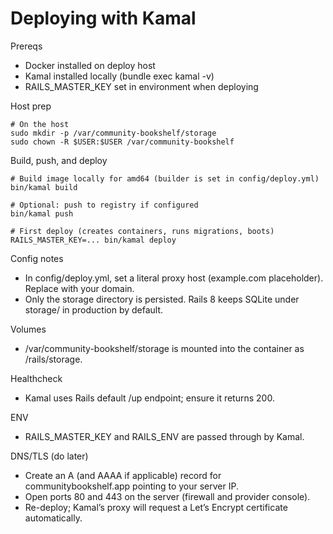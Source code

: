 # Deploying with Kamal

Prereqs
- Docker installed on deploy host
- Kamal installed locally (bundle exec kamal -v)
- RAILS_MASTER_KEY set in environment when deploying

Host prep
```
# On the host
sudo mkdir -p /var/community-bookshelf/storage
sudo chown -R $USER:$USER /var/community-bookshelf
```

Build, push, and deploy
```
# Build image locally for amd64 (builder is set in config/deploy.yml)
bin/kamal build

# Optional: push to registry if configured
bin/kamal push

# First deploy (creates containers, runs migrations, boots)
RAILS_MASTER_KEY=... bin/kamal deploy
```

Config notes
- In config/deploy.yml, set a literal proxy host (example.com placeholder). Replace with your domain.
- Only the storage directory is persisted. Rails 8 keeps SQLite under storage/ in production by default.

Volumes
- /var/community-bookshelf/storage is mounted into the container as /rails/storage.

Healthcheck
- Kamal uses Rails default /up endpoint; ensure it returns 200.

ENV
- RAILS_MASTER_KEY and RAILS_ENV are passed through by Kamal.

DNS/TLS (do later)
- Create an A (and AAAA if applicable) record for communitybookshelf.app pointing to your server IP.
- Open ports 80 and 443 on the server (firewall and provider console).
- Re-deploy; Kamal’s proxy will request a Let’s Encrypt certificate automatically.
